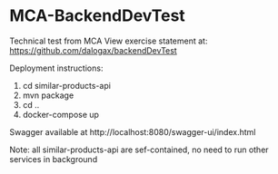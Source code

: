 # MCA-BackendDevTest
Technical test from MCA
View exercise statement at: https://github.com/dalogax/backendDevTest

Deployment instructions:
1. cd similar-products-api
2. mvn package
3. cd ..
4. docker-compose up

Swagger available at http://localhost:8080/swagger-ui/index.html

Note: all similar-products-api are sef-contained, no need to run other services in background